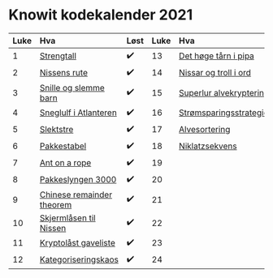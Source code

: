 # Knowit kodekalender 2021


Luke | Hva | Løst | Luke | Hva | Løst
:------------ | :------------- | :------------- | :------------ | :------------- | :-------------
 1 | [Strengtall](01.py) | :heavy_check_mark: | 13 | [Det høge tårn i pipa](13.py) | :heavy_check_mark:
 2 | [Nissens rute](02.py) | :heavy_check_mark: | 14 | [Nissar og troll i ord](14.py) | :heavy_check_mark:
 3 | [Snille og slemme barn](03.py) | :heavy_check_mark: | 15 | [Superlur alvekryptering](15.py) | :heavy_check_mark:
 4 | [Sneglulf i Atlanteren](04.py) | :heavy_check_mark: | 16 | [Strømsparingsstrategier](16.py) | :heavy_check_mark:
 5 | [Slektstre](05.py) | :heavy_check_mark: | 17 | [Alvesortering](17.py) | :heavy_check_mark:
 6 | [Pakkestabel](06.py) | :heavy_check_mark: | 18 | [Niklatzsekvens](18.py) | :heavy_check_mark:
 7 | [Ant on a rope](07.py) | :heavy_check_mark: | 19 |  | :x:
 8 | [Pakkeslyngen 3000](08.py) | :heavy_check_mark: | 20 |  | :x:
 9 | [Chinese remainder theorem](09.py) | :heavy_check_mark: | 21 |  | :x:
10 | [Skjermlåsen til Nissen](10.py) | :heavy_check_mark: | 22 |  | :x:
11 | [Kryptolåst gaveliste](11.py) | :heavy_check_mark: | 23 |  | :x:
12 | [Kategoriseringskaos](12.py) | :heavy_check_mark: | 24 |  | :x:
